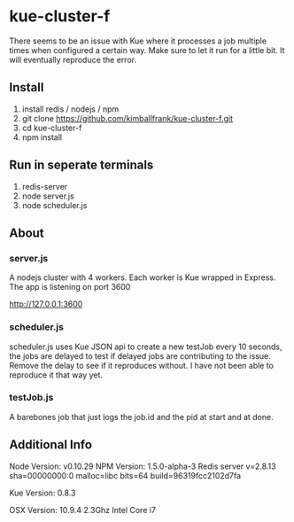 kue-cluster-f
=============

There seems to be an issue with Kue where it processes a job multiple times when configured a certain way. Make sure to let it run for a little bit. It will eventually reproduce the error.


## Install
1) install redis / nodejs / npm
2) git clone https://github.com/kimballfrank/kue-cluster-f.git
3) cd kue-cluster-f
4) npm install

## Run in seperate terminals
1) redis-server
2) node server.js
3) node scheduler.js

## About

### server.js
A nodejs cluster with 4 workers. Each worker is Kue wrapped in Express. The app is listening on port 3600

http://127.0.0.1:3600

### scheduler.js
scheduler.js uses Kue JSON api to create a new testJob every 10 seconds, the jobs are delayed to test if delayed jobs are contributing to the issue. Remove the delay to see if it reproduces without. I have not been able to reproduce it that way yet.

### testJob.js
A barebones job that just logs the job.id and the pid at start and at done. 


## Additional Info

Node Version: v0.10.29
NPM Version: 1.5.0-alpha-3
Redis server v=2.8.13 sha=00000000:0 malloc=libc bits=64 build=96319fcc2102d7fa

Kue Version: 0.8.3

OSX Version: 10.9.4 
2.3Ghz Intel Core i7